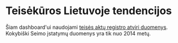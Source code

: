 # Teisėkūros Lietuvoje tendencijos

Šiam dashboard'ui naudojami [teisės aktų registro atviri duomenys](https://data.gov.lt/datasets/2613/). Kokybiški Seimo įstatymų duomenys yra tik nuo 2014 metų.
